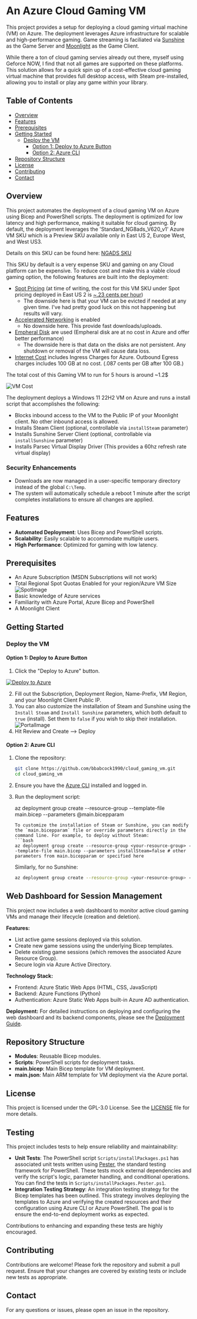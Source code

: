 # An Azure Cloud Gaming VM

This project provides a setup for deploying a cloud gaming virtual machine (VM) on Azure. The deployment leverages Azure infrastructure for scalable and high-performance gaming. Game streaming is faciliated via [Sunshine](https://docs.lizardbyte.dev/projects/sunshine/en/latest/about/overview.html) as the Game Server and [Moonlight](https://moonlight-stream.org/) as the Game Client.

While there a ton of cloud gaming servies already out there, myself using Geforce NOW, I find that not all games are supported on these platforms. This solution allows for a quick spin up of a cost-effective cloud gaming virtual machine that provides full desktop access, with Steam pre-installed, allowing you to install or play any game within your library.

## Table of Contents

- [Overview](#overview)
- [Features](#features)
- [Prerequisites](#prerequisites)
- [Getting Started](#getting-started)
  - [Deploy the VM](#deploy-the-vm)
    - [Option 1: Deploy to Azure Button](#option-1-deploy-to-azure-button)
    - [Option 2: Azure CLI](#option-2-azure-cli)
- [Repository Structure](#repository-structure)
- [License](#license)
- [Contributing](#contributing)
- [Contact](#contact)

## Overview

This project automates the deployment of a cloud gaming VM on Azure using Bicep and PowerShell scripts. The deployment is optimized for low latency and high performance, making it suitable for cloud gaming. By default, the deployment leverages the 'Standard_NG8ads_V620_v1' Azure VM SKU which is a Preview SKU available only in East US 2, Europe West, and West US3.

Details on this SKU can be found here: [NGADS SKU](https://learn.microsoft.com/en-us/AZURE/virtual-machines/ngads-v-620-series)

This SKU by default is a very expense SKU and gaming on any Cloud platform can be expensive. To reduce cost and make this a viable cloud gaming option, the following features are built into the deployment:

- [Spot Pricing](https://learn.microsoft.com/en-us/azure/virtual-machines/spot-vms) (at time of writing, the cost for this VM SKU under Spot pricing deployed in East US 2 is  [~.23 cents per hour](https://cloudprice.net/?tier=spot&filter=Standard_NG8ads_V620_v1))
    - The downside here is that your VM can be evicted if needed at any given time. I've had pretty good luck on this not happening but results will vary.
- [Accelerated Networking](https://learn.microsoft.com/en-us/azure/virtual-network/accelerated-networking-overview?tabs=redhat) is enabled
    - No downside here. This provide fast downloads/uploads.
- [Empheral Disk](https://learn.microsoft.com/en-us/azure/virtual-machines/ephemeral-os-disks) are used (Empheral disk are at no cost in Azure and offer better performance)
    - The downside here is that data on the disks are not persistent. Any shutdown or removal of the VM will cause data loss.
- [Internet Cost](https://azure.microsoft.com/en-us/pricing/details/bandwidth/) includes Ingress Charges for Azure. Outbound Egress charges includes 100 GB at no cost. (.087 cents per GB after 100 GB.)

The total cost of this Gaming VM to run for 5 hours is around ~1.2$

![VM Cost](./ReadMe%20Files/VM%20Cost.png)

The deployment deploys a Windows 11 22H2 VM on Azure and runs a install script that accomplishes the following:
- Blocks inbound access to the VM to the Public IP of your Moonlight client. No other inbound access is allowed.
- Installs Steam Client (optional, controllable via `installSteam` parameter)
- Installs Sunshine Server Client (optional, controllable via `installSunshine` parameter)
- Installs Parsec Virtual Display Driver (This provides a 60hz refresh rate virtual display)

### Security Enhancements
- Downloads are now managed in a user-specific temporary directory instead of the global `C:\Temp`.
- The system will automatically schedule a reboot 1 minute after the script completes installations to ensure all changes are applied.

## Features

- **Automated Deployment**: Uses Bicep and PowerShell scripts.
- **Scalability**: Easily scalable to accommodate multiple users.
- **High Performance**: Optimized for gaming with low latency.

## Prerequisites

- An Azure Subscription (MSDN Subscriptions will not work)
- Total Regional Spot Quotas Enabled for your region/Azure VM Size
![SpotImage](./ReadMe%20Files/Spot%20Request.png)
- Basic knowledge of Azure services
- Familiarity with Azure Portal, Azure Bicep and PowerShell
- A Moonlight Client

## Getting Started

### Deploy the VM

#### Option 1: Deploy to Azure Button

1. Click the "Deploy to Azure" button.

[![Deploy to Azure](https://aka.ms/deploytoazurebutton)](https://portal.azure.com/#create/Microsoft.Template/uri/https%3A%2F%2Fraw.githubusercontent.com%2Fbbabcock1990%2Fcloud_gaming_vm%2Fmain%2Fmain.json)

2. Fill out the Subscription, Deployment Region, Name-Prefix, VM Region, and your Moonlight Client Public IP.
3. You can also customize the installation of Steam and Sunshine using the `Install Steam` and `Install Sunshine` parameters, which both default to `true` (install). Set them to `false` if you wish to skip their installation.
![PortalImage](./ReadMe%20Files/Portal%20Deployment.png)
4. Hit Review and Create --> Deploy

#### Option 2: Azure CLI

1. Clone the repository:

    ```bash
    git clone https://github.com/bbabcock1990/cloud_gaming_vm.git
    cd cloud_gaming_vm
    ```

2. Ensure you have the [Azure CLI](https://learn.microsoft.com/en-us/cli/azure/what-is-azure-cli) installed and logged in.
3. Run the deployment script:

    az deployment group create --resource-group <your-resource-group> --template-file main.bicep --parameters @main.bicepparam
    ```
    To customize the installation of Steam or Sunshine, you can modify the `main.bicepparam` file or override parameters directly in the command line. For example, to deploy without Steam:
    ```bash
    az deployment group create --resource-group <your-resource-group> --template-file main.bicep --parameters installSteam=false # other parameters from main.bicepparam or specified here
    ```
    Similarly, for no Sunshine:
    ```bash
    az deployment group create --resource-group <your-resource-group> --template-file main.bicep --parameters installSunshine=false
    ```

## Web Dashboard for Session Management

This project now includes a web dashboard to monitor active cloud gaming VMs and manage their lifecycle (creation and deletion).

**Features:**
*   List active game sessions deployed via this solution.
*   Create new game sessions using the underlying Bicep templates.
*   Delete existing game sessions (which removes the associated Azure Resource Group).
*   Secure login via Azure Active Directory.

**Technology Stack:**
*   Frontend: Azure Static Web Apps (HTML, CSS, JavaScript)
*   Backend: Azure Functions (Python)
*   Authentication: Azure Static Web Apps built-in Azure AD authentication.

**Deployment:**
For detailed instructions on deploying and configuring the web dashboard and its backend components, please see the [Deployment Guide](DEPLOYMENT_GUIDE.md).

## Repository Structure

- **Modules**: Reusable Bicep modules.
- **Scripts**: PowerShell scripts for deployment tasks.
- **main.bicep**: Main Bicep template for VM deployment.
- **main.json**: Main ARM template for VM deployment via the Azure portal.

## License

This project is licensed under the GPL-3.0 License. See the [LICENSE](LICENSE) file for more details.

## Testing

This project includes tests to help ensure reliability and maintainability:

- **Unit Tests**: The PowerShell script `Scripts/installPackages.ps1` has associated unit tests written using [Pester](https_pester.dev/), the standard testing framework for PowerShell. These tests mock external dependencies and verify the script's logic, parameter handling, and conditional operations. You can find the tests in `Scripts/installPackages.Pester.ps1`.
- **Integration Testing Strategy**: An integration testing strategy for the Bicep templates has been outlined. This strategy involves deploying the templates to Azure and verifying the created resources and their configuration using Azure CLI or Azure PowerShell. The goal is to ensure the end-to-end deployment works as expected.

Contributions to enhancing and expanding these tests are highly encouraged.

## Contributing

Contributions are welcome! Please fork the repository and submit a pull request. Ensure that your changes are covered by existing tests or include new tests as appropriate.

## Contact

For any questions or issues, please open an issue in the repository.
